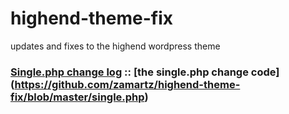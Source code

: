 # highend-theme-fix
updates and fixes to the highend wordpress theme

### [Single.php change log](https://github.com/zamartz/highend-theme-fix/wiki/Single.php) :: [the single.php change code] (https://github.com/zamartz/highend-theme-fix/blob/master/single.php)
